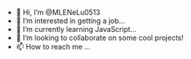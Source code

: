 - 👋 Hi, I’m @MLENeLu0513
- 👀 I’m interested in getting a job...
- 🌱 I’m currently learning JavaScript...
- 💞️ I’m looking to collaborate on some cool projects!
- 📫 How to reach me ...

<!---
MLENeLu0513/MLENeLu0513 is a ✨ special ✨ repository because its `README.md` (this file) appears on your GitHub profile.
You can click the Preview link to take a look at your changes.
--->
